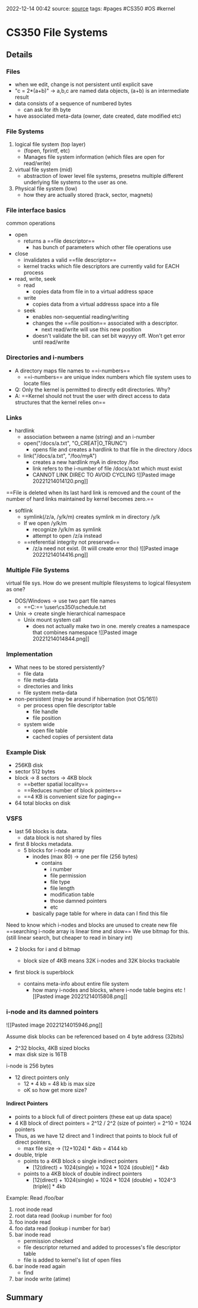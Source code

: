 2022-12-14 00:42
source: [source]()
tags: #pages #CS350 #OS #kernel 


# CS350 File Systems


## Details

### Files
- when we edit, change is not persistent until explicit save
- "c = 2*(a+b)" -> a,b,c are named data objects, (a+b) is an intermediate result
- data consists of a sequence of numbered bytes
	- can ask for ith byte
- have associated meta-data (owner, date created, date modified etc)

### File Systems
1. logical file system (top layer)
	- (fopen, fprintf, etc)
	- Manages file system information (which files are open for read/write)
2. virtual file system (mid)
	- abstraction of lower level file systems, presetns multiple different underlying file systems to the user as one.
3. Physical file system (low)
	- how they are actually stored (track, sector, magnets)


### File interface basics
common operations
- open
	- returns a ==file descriptor== 
		- has bunch of parameters which other file operations use
- close
	- invalidates a valid ==file descriptor==
	- kernel tracks which file descriptors are currently valid for EACH process
- read, write, seek
	- read
		- copies data from file in to a virtual address space
	- write
		- copies data from a virtual addresss space into a file
	- seek
		- enables non-sequential reading/writing
		- changes the ==file position== associated with a descriptor.
			- next read/write will use this new position
		- doesn't validate the bit. can set bit wayyyy off. Won't get error until read/write

### Directories and i-numbers

- A directory maps file names to ==i-numbers==
	- ==i-numbers== are unique index numbers which file system uses to locate files
- Q: Only the kernel is permitted to directly edit directories. Why?
- A: ==Kernel should not trust the user with direct access to data structures that the kernel relies on==

### Links
- hardlink
	- association between a name (string) and an i-number
	- open("/docs/a.txt", "O_CREAT|O_TRUNC")
		- opens file and creates a hardlink to that file in the directory /docs
	- link("/docs/a.txt", "/foo/myA")
		- creates a new hardlink myA in directoy /foo
		- link refers to the i-number of file /docs/a.txt which must exist
		- CANNOT LINK DIREC TO AVOID CYCLING
![[Pasted image 20221214014120.png]]

==File is deleted when its last hard link is removed and the count of the number of hard links maintained by kernel becomes zero.==
- softlink
	- symlink(/z/a, /y/k/m) creates symlink m in directory /y/k
	- If we open /y/k/m
		- recognize /y/k/m as symlink
		- attempt to open /z/a instead
	- ==referential integrity not preserved==
		- /z/a need not exist. (It wiill create error tho)
![[Pasted image 20221214014416.png]]

### Multiple File Systems
virtual file sys.
How do we present multiple filesystems to logical filesystem as one?

- DOS/Windows -> use two part file names
	- ==C:== \\user\\cs350\\schedule.txt
- Unix -> create single hierarchical namespace
	- Unix mount system call
		- does not actually make two in one. merely creates a namespace that combines namespace
![[Pasted image 20221214014844.png]]

### Implementation
- What nees to be stored persistently?
	- file data
	- file meta-data
	- directories and links
	- file system meta-data
- non-persistent (may be around if hibernation (not OS/161))
	- per process open file descriptor table
		- file handle
		- file position
	- system wide
		- open file table
		- cached copies of persistent data

### Example Disk
- 256KB disk
- sector 512 bytes
- block -> 8 sectors -> 4KB block
	- ==better spatial locality==
	- ==Reduces number of block pointers==
	- ==4 KB is convenient size for paging==
- 64 total blocks on disk

### VSFS
- last 56 blocks is data.
	- data block is not shared by files
- first 8 blocks metadata.
	- 5 blocks for i-node array
		- inodes (max 80) -> one per file (256 bytes)
			- contains 
				- i number
				- file permission
				- file type
				- file length
				- modification table
				- those damned pointers
				- etc
		- basically page table for where in data can I find this file

Need to know which i-nodes and blocks are unused to create new file
==searching i-node array is linear time and slow==
We use bitmap for this. (still linear search, but cheaper to read in binary int)
- 2 blocks for i and d bitmap
	- block size of 4KB means 32K i-nodes and 32K blocks trackable

- first block is superblock
	- contains meta-info about entire file system
		- how many i-nodes and blocks, where i-node table begins etc
![[Pasted image 20221214015808.png]]

### i-node and its damned pointers
![[Pasted image 20221214015946.png]]

Assume disk blocks can be referenced based on 4 byte address (32bits)
- 2^32 blocks, 4KB sized blocks
- max disk size is 16TB

i-node is 256 bytes
- 12 direct pointers only
	- 12 * 4 kb = 48 kb is max size
	- oK so how get more size?

#### Indirect Pointers
- points to a block full of direct pointers (these eat up data space)
- 4 KB block of direct pointers = 2^12 / 2^2 (size of pointer) = 2^10 = 1024 pointers
- Thus, as we have 12 direct and 1 indirect that points to block full of direct pointers,
	- max file size -> (12+1024) * 4kb = 4144 kb
- double, triple
	- points to a 4KB block o single indirect pointers 
		- \[12(direct) + 1024(single) + 1024 * 1024 (double)\] * 4kb
	- points to a 4KB block of double indirect pointers
		- \[12(direct) + 1024(single) + 1024 * 1024 (double) + 1024^3 (triple)\] * 4kb

Example:
Read /foo/bar

1. root inode read
2. root data read (lookup i number for foo)
3. foo inode read
4. foo data read (lookup i number for bar)
5. bar inode read
	- permission checked
	- file descriptor returned and added to processes's file descriptor table
	- file is added to kernel's list of open files
6. bar inode read again
	- find 
7. bar inode write (atime)



## Summary
